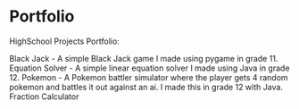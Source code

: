 # Portfolio
HighSchool Projects Portfolio:  

Black Jack - A simple Black Jack game I made using pygame in grade 11.
Equation Solver - A simple linear equation solver I made using Java in grade 12.
Pokemon - A Pokemon battler simulator where the player gets 4 random pokemon and battles it out against an ai. I made this in grade 12 with Java.
Fraction Calculator
